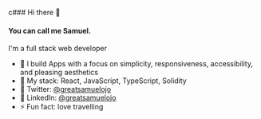 c### Hi there 👋
#### You can call me Samuel.
I'm a full stack web developer
- 🔭 I build Apps with a focus on simplicity, responsiveness, accessibility, and pleasing aesthetics
- 🎯 My stack: React, JavaScript, TypeScript, Solidity
- 🍜 Twitter: [@greatsamuelojo](https://twitter.com/greatsamuelojo)
- 🍜 LinkedIn: [@greatsamuelojo](https://www.linkedin.com/in/greatsamuelojo/)
- ⚡ Fun fact: love travelling
 
<!-- - ![Samuel's Stats](https://github-readme-stats.vercel.app/api/top-langs/?username=greatsamist&theme=blue-green)
 -->

<!--
**greatsamist/greatsamist** is a ✨ _special_ ✨ repository because its `README.md` (this file) appears on your GitHub profile.

Here are some ideas to get you started:

- 🔭 I’m currently working on ...
- 🌱 I’m currently learning ...
- 👯 I’m looking to collaborate on ...
- 🤔 I’m looking for help with ...
- 💬 Ask me about ...
- 📫 How to reach me: ...
- 😄 Pronouns: ...
- ⚡ Fun fact: ...
-->
